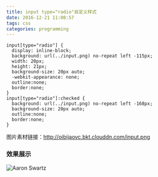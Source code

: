 ```yaml
---
title: input type="radio"自定义样式
date: 2016-12-21 11:08:57
tags: css
categories: programming
---
```

	input[type="radio"] {
	  display: inline-block;
	  background: url(../input.png) no-repeat left -115px;
	  width: 20px;
	  height: 21px;
	  background-size: 20px auto;
	  -webkit-appearance: none;
	  outline:none;
	  border:none;
	}
	input[type="radio"]:checked {
	  background: url(../input.png) no-repeat left -168px;
	  background-size: 20px auto;
	  outline:none;
	  border:none;
	}

图片素材链接：http://oibijaovc.bkt.clouddn.com/input.png
### 效果展示

![Aaron Swartz](http://oibijaovc.bkt.clouddn.com/input1.gif)